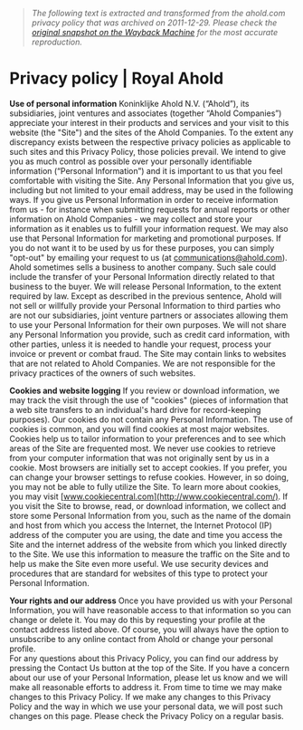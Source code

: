 > *The following text is extracted and transformed from the ahold.com privacy policy that was archived on 2011-12-29. Please check the [original snapshot on the Wayback Machine](https://web.archive.org/web/20111229053915id_/http%3A//www.ahold.com/privacy-policy) for the most accurate reproduction.*

# Privacy policy | Royal Ahold

**Use of personal information** Koninklijke Ahold N.V. (“Ahold”), its subsidiaries, joint ventures and associates (together “Ahold Companies”) appreciate your interest in their products and services and your visit to this website (the "Site") and the sites of the Ahold Companies. To the extent any discrepancy exists between the respective privacy policies as applicable to such sites and this Privacy Policy, those policies prevail. We intend to give you as much control as possible over your personally identifiable information (“Personal Information”) and it is important to us that you feel comfortable with visiting the Site. Any Personal Information that you give us, including but not limited to your email address, may be used in the following ways. If you give us Personal Information in order to receive information from us - for instance when submitting requests for annual reports or other information on Ahold Companies - we may collect and store your information as it enables us to fulfill your information request. We may also use that Personal Information for marketing and promotional purposes. If you do not want it to be used by us for these purposes, you can simply "opt-out" by emailing your request to us (at communications@ahold.com). Ahold sometimes sells a business to another company. Such sale could include the transfer of your Personal Information directly related to that business to the buyer. We will release Personal Information, to the extent required by law. Except as described in the previous sentence, Ahold will not sell or willfully provide your Personal Information to third parties who are not our subsidiaries, joint venture partners or associates allowing them to use your Personal Information for their own purposes. We will not share any Personal Information you provide, such as credit card information, with other parties, unless it is needed to handle your request, process your invoice or prevent or combat fraud. The Site may contain links to websites that are not related to Ahold Companies. We are not responsible for the privacy practices of the owners of such websites.

**Cookies and website logging** If you review or download information, we may track the visit through the use of "cookies" (pieces of information that a web site transfers to an individual's hard drive for record-keeping purposes). Our cookies do not contain any Personal Information. The use of cookies is common, and you will find cookies at most major websites. Cookies help us to tailor information to your preferences and to see which areas of the Site are frequented most. We never use cookies to retrieve from your computer information that was not originally sent by us in a cookie. Most browsers are initially set to accept cookies. If you prefer, you can change your browser settings to refuse cookies. However, in so doing, you may not be able to fully utilize the Site. To learn more about cookies, you may visit [www.cookiecentral.com](http://www.cookiecentral.com/). If you visit the Site to browse, read, or download information, we collect and store some Personal Information from you, such as the name of the domain and host from which you access the Internet, the Internet Protocol (IP) address of the computer you are using, the date and time you access the Site and the internet address of the website from which you linked directly to the Site. We use this information to measure the traffic on the Site and to help us make the Site even more useful. We use security devices and procedures that are standard for websites of this type to protect your Personal Information.

**Your rights and our address** Once you have provided us with your Personal Information, you will have reasonable access to that information so you can change or delete it. You may do this by requesting your profile at the contact address listed above. Of course, you will always have the option to unsubscribe to any online contact from Ahold or change your personal profile.  
For any questions about this Privacy Policy, you can find our address by pressing the Contact Us button at the top of the Site. If you have a concern about our use of your Personal Information, please let us know and we will make all reasonable efforts to address it. From time to time we may make changes to this Privacy Policy. If we make any changes to this Privacy Policy and the way in which we use your personal data, we will post such changes on this page. Please check the Privacy Policy on a regular basis.
